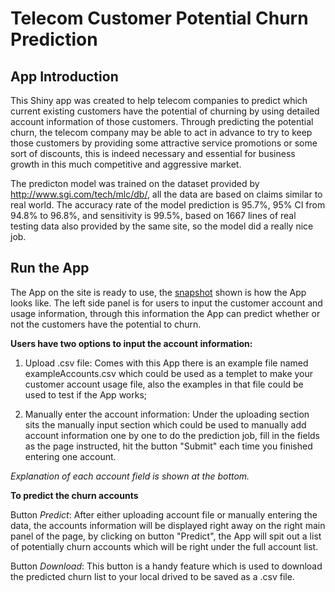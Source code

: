 Telecom Customer Potential Churn Prediction
========================================================

## App Introduction

This Shiny app was created to help telecom companies to predict which current existing customers have the potential of churning by using detailed account information of those customers. Through predicting the potential churn, the telecom company may be able to act in advance to try to keep those customers by providing some attractive service promotions or some sort of discounts, this is indeed necessary and essential for business growth in this much competitive and aggressive market. 

The predicton model was trained on the dataset provided by http://www.sgi.com/tech/mlc/db/, all the data are based on claims similar to real world. The accuracy rate of the model prediction is 95.7%, 95% CI from 94.8% to 96.8%, and sensitivity is 99.5%, based on 1667 lines of real testing data also provided by the same site, so the model did a really nice job. 

## Run the App

The App on the site is ready to use, the [snapshot](Selection_002.png) shown is how the App looks like. The left side panel is for users to input the customer account and usage information, through this information the App can predict whether or not the customers have the potential to churn. 

**Users have two options to input the account information:**

1. Upload .csv file: Comes with this App there is an example file named exampleAccounts.csv which could be used as a templet to make your customer account usage file, also the examples in that file could be used to test if the App works; 

2. Manually enter the account information: Under the uploading section sits the manually input section which could be used to manually add account information one by one to do the prediction job, fill in the fields as the page instructed, hit the button "Submit" each time you finished entering one account.

*Explanation of each account field is shown at the bottom.*

**To predict the churn accounts**

Button *Predict*: After either uploading account file or manually entering the data, the accounts information will be displayed right away on the right main panel of the page, by clicking on button "Predict", the App will spit out a list of potentially churn accounts which will be right under the full account list.

Button *Download*: This button is a handy feature which is used to download the predicted churn list to your local drived to be saved as a .csv file.
